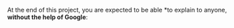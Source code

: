At the end of this project, you are expected to be able *to explain to anyone, **without the help of Google**: